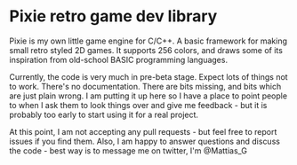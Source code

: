 Pixie retro game dev library
============================

Pixie is my own little game engine for C/C++. A basic framework for making small retro styled 2D games. It supports 256 colors, and draws some of its inspiration from old-school BASIC programming languages.

Currently, the code is very much in pre-beta stage. Expect lots of things not to work. There's no documentation. There are bits missing, and bits which are just plain wrong. I am putting it up here so I have a place to point people to when I ask them to look things over and give me feedback - but it is probably too early to start using it for a real project. 

At this point, I am not accepting any pull requests - but feel free to report issues if you find them. Also, I am happy to answer questions and discuss the code - best way is to message me on twitter, I'm @Mattias_G

